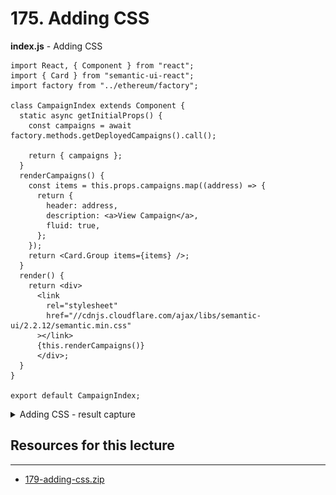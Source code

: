 # 175. Adding CSS

**index.js** - Adding CSS
```
import React, { Component } from "react";
import { Card } from "semantic-ui-react";
import factory from "../ethereum/factory";

class CampaignIndex extends Component {
  static async getInitialProps() {
    const campaigns = await factory.methods.getDeployedCampaigns().call();

    return { campaigns };
  }
  renderCampaigns() {
    const items = this.props.campaigns.map((address) => {
      return {
        header: address,
        description: <a>View Campaign</a>,
        fluid: true,
      };
    });
    return <Card.Group items={items} />;
  }
  render() {
    return <div>
      <link
        rel="stylesheet"
        href="//cdnjs.cloudflare.com/ajax/libs/semantic-ui/2.2.12/semantic.min.css"
      ></link>
      {this.renderCampaigns()}
      </div>;
  }
}

export default CampaignIndex;
```

<details>
  <summary>Adding CSS - result capture</summary>

![175.1_Adding-CSS.png](../imgs/175.1_Adding-CSS.png)
---
</details>

##  Resources for this lecture

---

-   [179-adding-css.zip](https://beatlesm.s3.us-west-1.amazonaws.com/ethereum-and-solidity-complete-developer-guide/179-adding-css.zip)
